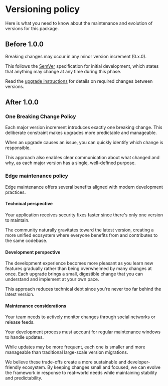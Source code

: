 # Versioning policy

Here is what you need to know about the maintenance and evolution of versions for this package.

## Before 1.0.0

Breaking changes may occur in any minor version increment (0.x.0).

This follows the [SemVer](https://semver.org/lang/fr/) specification for initial development, which states that anything may change at any time during this phase.

Read the [upgrade instructions](/upgrade) for details on required changes between versions.

## After 1.0.0

### One Breaking Change Policy

Each major version increment introduces exactly one breaking change. This deliberate constraint makes upgrades more predictable and manageable.

When an upgrade causes an issue, you can quickly identify which change is responsible.

This approach also enables clear communication about what changed and why, as each major version has a single, well-defined purpose.

### Edge maintenance policy

Edge maintenance offers several benefits aligned with modern development practices.

#### Technical perspective

Your application receives security fixes faster since there's only one version to maintain.

The community naturally gravitates toward the latest version, creating a more unified ecosystem where everyone benefits from and contributes to the same codebase.

#### Development perspective

The development experience becomes more pleasant as you learn new features gradually rather than being overwhelmed by many changes at once. Each upgrade brings a small, digestible change that you can understand and implement at your own pace.

This approach reduces technical debt since you're never too far behind the latest version.

#### Maintenance considerations

Your team needs to actively monitor changes through social networks or release feeds.

Your development process must account for regular maintenance windows to handle updates.

While updates may be more frequent, each one is smaller and more manageable than traditional large-scale version migrations.

We believe these trade-offs create a more sustainable and developer-friendly ecosystem. By keeping changes small and focused, we can evolve the framework in response to real-world needs while maintaining stability and predictability.
